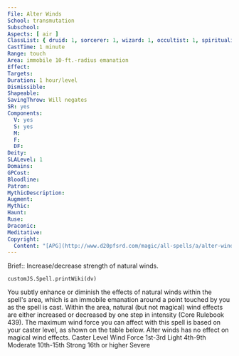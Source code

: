 ```yaml
---
File: Alter Winds
School: transmutation
Subschool: 
Aspects: [ air ]
ClassList: { druid: 1, sorcerer: 1, wizard: 1, occultist: 1, spiritualist: 1 }
CastTime: 1 minute
Range: touch
Area: immobile 10-ft.-radius emanation
Effect: 
Targets: 
Duration: 1 hour/level
Dismissible: 
Shapeable: 
SavingThrow: Will negates
SR: yes
Components:
  V: yes
  S: yes
  M: 
  F: 
  DF: 
Deity: 
SLALevel: 1
Domains: 
GPCost: 
Bloodline: 
Patron: 
MythicDescription: 
Augment: 
Mythic: 
Haunt: 
Ruse: 
Draconic: 
Meditative: 
Copyright:
  Content: "[APG](http://www.d20pfsrd.com/magic/all-spells/a/alter-winds)"
---
```

Brief:: Increase/decrease strength of natural winds.

```dataviewjs
customJS.Spell.printWiki(dv)
```

You subtly enhance or diminish the effects of natural winds within the spell's area, which is an immobile emanation around a point touched by you as the spell is cast. Within the area, natural (but not magical) wind effects are either increased or decreased by one step in intensity (Core Rulebook 439). The maximum wind force you can affect with this spell is based on your caster level, as shown on the table below. Alter winds has no effect on magical wind effects. Caster Level Wind Force 1st-3rd Light 4th-9th Moderate 10th-15th Strong 16th or higher Severe
